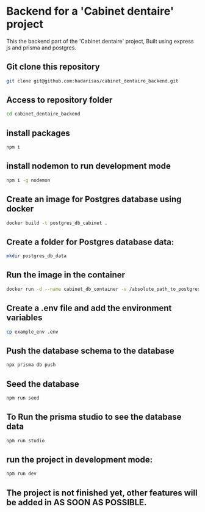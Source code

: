 # Backend for a 'Cabinet dentaire' project

This the backend part of the 'Cabinet dentaire' project, Built using express js and prisma and postgres.

## Git clone this repository

```bash
git clone git@github.com:hadarisas/cabinet_dentaire_backend.git
```

## Access to repository folder

```bash
cd cabinet_dentaire_backend
```

## install packages

```bash
npm i
```

## install nodemon to run development mode

```bash
npm i -g nodemon
```

## Create an image for Postgres database using docker

```bash
docker build -t postgres_db_cabinet .
```

## Create a folder for Postgres database data:

```bash
mkdir postgres_db_data
```

## Run the image in the container

```bash
docker run -d --name cabinet_db_container -v /absolute_path_to_postgres_db_data:/var/lib/postgresql/data -p 5432:5432 postgres_db_cabinet
```

## Create a .env file and add the environment variables

```bash
cp example_env .env
```

## Push the database schema to the database

```bash
npx prisma db push
```

## Seed the database

```bash
npm run seed
```

## To Run the prisma studio to see the database data

```bash
npm run studio
```

## run the project in development mode:

```bash
npm run dev
```

## The project is not finished yet, other features will be added in AS SOON AS POSSIBLE.

